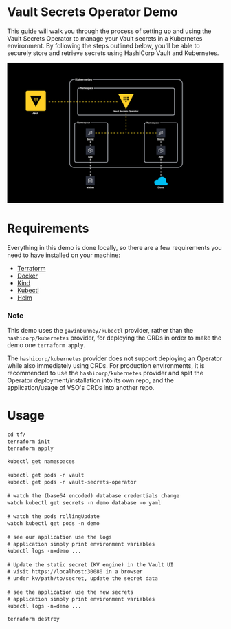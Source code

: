 # Vault Secrets Operator Demo
This guide will walk you through the process of setting up and using the Vault Secrets Operator to manage your Vault secrets in a Kubernetes environment. By following the steps outlined below, you'll be able to securely store and retrieve secrets using HashiCorp Vault and Kubernetes.

<p align="center">
    <img src="./img/vault-secrets-operator.drawio.svg" />
</p>

# Requirements
Everything in this demo is done locally, so there are a few requirements you need to have installed on your machine:
- [Terraform](https://www.terraform.io/downloads.html)
- [Docker](https://www.docker.com/get-started)
- [Kind](https://kind.sigs.k8s.io/docs/user/quick-start#installation)
- [Kubectl](https://kubernetes.io/docs/tasks/tools/)
- [Helm](https://helm.sh/docs/intro/install/)

### Note
This demo uses the `gavinbunney/kubectl` provider, rather than the `hashicorp/kubernetes` provider, for deploying the CRDs in order to make the demo one `terraform apply`.

The `hashicorp/kubernetes` provider does not support deploying an Operator while also immediately using CRDs. For production environments, it is recommended to use the `hashicorp/kubernetes` provider and split the Operator deployment/installation into its own repo, and the application/usage of VSO's CRDs into another repo.

# Usage

```shell
cd tf/
terraform init
terraform apply
```

```shell
kubectl get namespaces

kubectl get pods -n vault
kubectl get pods -n vault-secrets-operator

# watch the (base64 encoded) database credentials change
watch kubectl get secrets -n demo database -o yaml

# watch the pods rollingUpdate
watch kubectl get pods -n demo

# see our application use the logs
# application simply print environment variables
kubectl logs -n=demo ...

# Update the static secret (KV engine) in the Vault UI
# visit https://localhost:30080 in a browser
# under kv/path/to/secret, update the secret data

# see the application use the new secrets
# application simply print environment variables
kubectl logs -n=demo ...
```

```shell
terraform destroy
```
